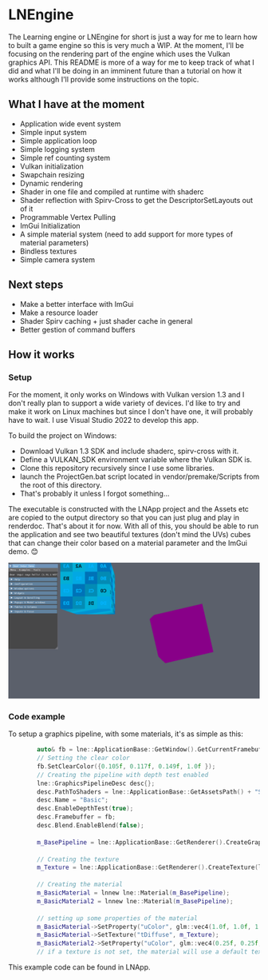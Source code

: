 # LNEngine

The Learning engine or LNEngine for short is just a way for me to learn how to built a game engine so this is very much a WIP. At the moment, I'll be focusing on the rendering part of the engine which uses the Vulkan graphics API.
This README is more of a way for me to keep track of what I did and what I'll be doing in an imminent future than a tutorial on how it works although I'll provide some instructions on the topic.

## What I have at the moment

- Application wide event system
- Simple input system
- Simple application loop
- Simple logging system
- Simple ref counting system
- Vulkan initialization
- Swapchain resizing
- Dynamic rendering
- Shader in one file and compiled at runtime with shaderc
- Shader reflection with Spirv-Cross to get the DescriptorSetLayouts out of it
- Programmable Vertex Pulling
- ImGui Initialization
- A simple material system (need to add support for more types of material parameters)
- Bindless textures
- Simple camera system

## Next steps

- Make a better interface with ImGui
- Make a resource loader
- Shader Spirv caching + just shader cache in general
- Better gestion of command buffers

## How it works

### Setup
For the moment, it only works on Windows with Vulkan version 1.3 and I don't really plan to support a wide variety of devices. I'd like to try and make it work on Linux machines but since I don't have one, it will probably have to wait. I use Visual Studio 2022 to develop this app.

To build the project on Windows:
- Download Vulkan 1.3 SDK and include shaderc, spirv-cross with it.
- Define a VULKAN_SDK environment variable where the Vulkan SDK is.
- Clone this repository recursively since I use some libraries.
- launch the ProjectGen.bat script located in vendor/premake/Scripts from the root of this directory.
- That's probably it unless I forgot something...

The executable is constructed with the LNApp project and the Assets etc are copied to the output directory so that you can just plug and play in renderdoc.
That's about it for now. With all of this, you should be able to run the application and see two beautiful textures (don't mind the UVs) cubes that can change their color based on a material parameter and the ImGui demo. 😊

![square-image](github-images/preview.gif)

### Code example
To setup a graphics pipeline, with some materials, it's as simple as this:
```cpp
        auto& fb = lne::ApplicationBase::GetWindow().GetCurrentFramebuffer();
        // Setting the clear color
        fb.SetClearColor({0.105f, 0.117f, 0.149f, 1.0f });
        // Creating the pipeline with depth test enabled
        lne::GraphicsPipelineDesc desc{};
        desc.PathToShaders = lne::ApplicationBase::GetAssetsPath() + "Shaders\\HelloTriangle.glsl";
        desc.Name = "Basic";
        desc.EnableDepthTest(true);
        desc.Framebuffer = fb;
        desc.Blend.EnableBlend(false);

        m_BasePipeline = lne::ApplicationBase::GetRenderer().CreateGraphicsPipeline(desc);

        // Creating the texture
        m_Texture = lne::ApplicationBase::GetRenderer().CreateTexture(lne::ApplicationBase::GetAssetsPath() + "Textures\\UVChecker.png");

        // Creating the material
        m_BasicMaterial = lnnew lne::Material(m_BasePipeline);
        m_BasicMaterial2 = lnnew lne::Material(m_BasePipeline);

        // setting up some properties of the material
        m_BasicMaterial->SetProperty("uColor", glm::vec4(1.0f, 1.0f, 1.0f, 1.0f));
        m_BasicMaterial->SetTexture("tDiffuse", m_Texture);
        m_BasicMaterial2->SetProperty("uColor", glm::vec4(0.25f, 0.25f, 0.25f, 0.25f));
        // if a texture is not set, the material will use a default texture in the bindless array of textures
```
This example code can be found in LNApp.

